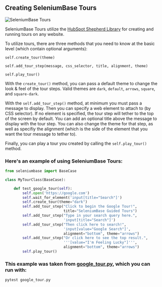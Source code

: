 ## Creating SeleniumBase Tours

![](https://cdn2.hubspot.net/hubfs/100006/images/google_tour.gif "SeleniumBase Tours")<br>

SeleniumBase Tours utilize the [HubSpot Shepherd Library](http://github.hubspot.com/shepherd/docs/welcome/) for creating and running tours on any website.

To utilize tours, there are three methods that you need to know at the basic level (which contain optional arguments):

``self.create_tour(theme)``

``self.add_tour_step(message, css_selector, title, alignment, theme)``

``self.play_tour()``

With the ``create_tour()`` method, you can pass a default theme to change the look & feel of the tour steps. Valid themes are ``dark``, ``default``, ``arrows``, ``square``, and ``square-dark``.

With the ``self.add_tour_step()`` method, at minimum you must pass a message to display. Then you can specify a web element to attach to (by CSS selector). If no element is specified, the tour step will tether to the top of the screen by default. You can add an optional title above the message to display with the tour step. You can also change the theme for that step, as well as specifiy the alignment (which is the side of the element that you want the tour message to tether to).

Finally, you can play a tour you created by calling the ``self.play_tour()`` method.

### Here's an example of using SeleniumBase Tours:

```python
from seleniumbase import BaseCase

class MyTourClass(BaseCase):

    def test_google_tour(self):
        self.open('https://google.com')
        self.wait_for_element('input[title="Search"]')
        self.create_tour(theme="dark")
        self.add_tour_step("Click to begin the Google Tour!",
                           title="SeleniumBase Guided Tours")
        self.add_tour_step("Type in your search query here.",
                           'input[title="Search"]')
        self.add_tour_step("Then click here to search!",
                           'input[value="Google Search"]',
                           alignment="bottom", theme="arrows")
        self.add_tour_step("Or click here to see the top result.",
                           '''[value="I'm Feeling Lucky"]''',
                           alignment="bottom", theme="arrows")
        self.play_tour()
```

### This example was taken from [google_tour.py](https://github.com/seleniumbase/SeleniumBase/blob/master/examples/tour_examples/google_tour.py), which you can run with:

```bash
pytest google_tour.py
```
